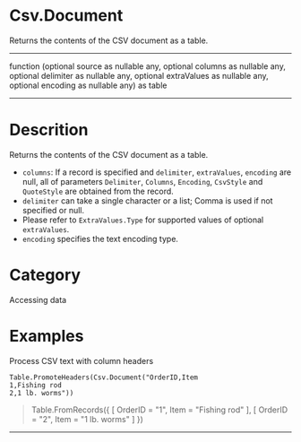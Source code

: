 ﻿# Csv.Document
Returns the contents of the CSV document as a table.
***
function (optional source as nullable any, optional columns as nullable any, optional delimiter as nullable any, optional extraValues as nullable any, optional encoding as nullable any) as table
***
# Descrition 
Returns the contents of the CSV document as a table.
    <ul>
     <li> <code>columns</code>: If a record is specified and <code>delimiter</code>, <code>extraValues</code>, <code>encoding</code> are null, all of parameters <code>Delimiter</code>, <code>Columns</code>, <code>Encoding</code>, <code>CsvStyle</code> and <code>QuoteStyle</code> are obtained from the record.</li>
     <li> <code>delimiter</code> can take a single character or a list; Comma is used if not specified or null.</li>
     <li> Please refer to <code>ExtraValues.Type</code> for supported values of optional <code>extraValues</code>.</li>
     <li> <code>encoding</code> specifies the text encoding type.</li>
    </ul>
    
# Category 
Accessing data
# Examples 
Process CSV text with column headers
```
Table.PromoteHeaders(Csv.Document("OrderID,Item
1,Fishing rod
2,1 lb. worms"))
```
> Table.FromRecords({
    [ OrderID = "1", Item = "Fishing rod" ],
    [ OrderID = "2", Item = "1 lb. worms" ]
})
***

